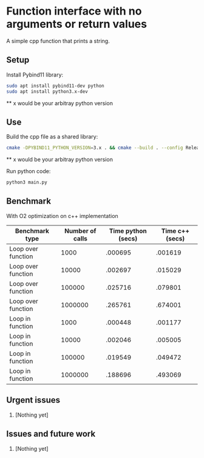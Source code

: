 # Function interface with no arguments or return values

A simple cpp function that prints a string.

## Setup

Install Pybind11 library:
```bash
sudo apt install pybind11-dev python
sudo apt install python3.x-dev
```

** x would be your arbitray python version

## Use

Build the cpp file as a shared library:
```bash
cmake -DPYBIND11_PYTHON_VERSION=3.x . && cmake --build . --config Release
```

** x would be your arbitray python version

Run python code:
```bash
python3 main.py
```

## Benchmark

With O2 optimization on c++ implementation

| Benchmark type     | Number of calls | Time python (secs) | Time c++ (secs) |
|--------------------|-----------------|--------------------|-----------------|
| Loop over function | 1000            | .000695            | .001619         |
| Loop over function | 10000           | .002697            | .015029         |
| Loop over function | 100000          | .025716            | .079801         |
| Loop over function | 1000000         | .265761            | .674001         |
| Loop in function   | 1000            | .000448            | .001177         |
| Loop in function   | 10000           | .002046            | .005005         |
| Loop in function   | 100000          | .019549            | .049472         |
| Loop in function   | 1000000         | .188696            | .493069         |


## Urgent issues
1. [Nothing yet]


## Issues and future work
1. [Nothing yet]
